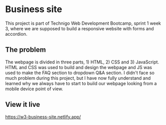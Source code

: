 # Business site

This project is part of Technigo Web Development Bootcamp, sprint 1 week 3, where we are supposed to build a responsive website
with forms and accordion. 

## The problem

The webpage is divided in three parts, 1) HTML, 2) CSS and 3) JavaScript. HTML and CSS was used to build and design the webpage and JS was used to make the FAQ section to dropdown Q&A section. I didn't face so much problem during this project, but I have now fully understand and learned why we always have to start to build our webpage looking from a mobile device point of view.

## View it live
https://w3-business-site.netlify.app/
